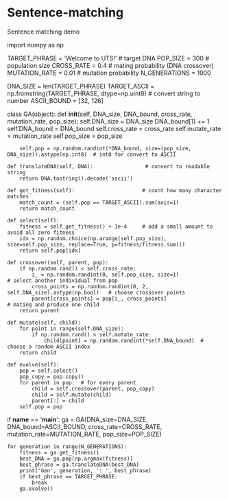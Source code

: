 # Sentence-matching
Sentence matching demo


import numpy as np

TARGET_PHRASE = 'Welcome to UTS!'       # target DNA
POP_SIZE = 300                      # population size
CROSS_RATE = 0.4                    # mating probability (DNA crossover)
MUTATION_RATE = 0.01                # mutation probability
N_GENERATIONS = 1000

DNA_SIZE = len(TARGET_PHRASE)
TARGET_ASCII = np.fromstring(TARGET_PHRASE, dtype=np.uint8)  # convert string to number
ASCII_BOUND = [32, 126]


class GA(object):
    def __init__(self, DNA_size, DNA_bound, cross_rate, mutation_rate, pop_size):
        self.DNA_size = DNA_size
        DNA_bound[1] += 1
        self.DNA_bound = DNA_bound
        self.cross_rate = cross_rate
        self.mutate_rate = mutation_rate
        self.pop_size = pop_size

        self.pop = np.random.randint(*DNA_bound, size=(pop_size, DNA_size)).astype(np.int8)  # int8 for convert to ASCII

    def translateDNA(self, DNA):                 # convert to readable string
        return DNA.tostring().decode('ascii')

    def get_fitness(self):                      # count how many character matches
        match_count = (self.pop == TARGET_ASCII).sum(axis=1)
        return match_count

    def select(self):
        fitness = self.get_fitness() + 1e-4     # add a small amount to avoid all zero fitness
        idx = np.random.choice(np.arange(self.pop_size), size=self.pop_size, replace=True, p=fitness/fitness.sum())
        return self.pop[idx]

    def crossover(self, parent, pop):
        if np.random.rand() < self.cross_rate:
            i_ = np.random.randint(0, self.pop_size, size=1)                        # select another individual from pop
            cross_points = np.random.randint(0, 2, self.DNA_size).astype(np.bool)   # choose crossover points
            parent[cross_points] = pop[i_, cross_points]                            # mating and produce one child
        return parent

    def mutate(self, child):
        for point in range(self.DNA_size):
            if np.random.rand() < self.mutate_rate:
                child[point] = np.random.randint(*self.DNA_bound)  # choose a random ASCII index
        return child

    def evolve(self):
        pop = self.select()
        pop_copy = pop.copy()
        for parent in pop:  # for every parent
            child = self.crossover(parent, pop_copy)
            child = self.mutate(child)
            parent[:] = child
        self.pop = pop

if __name__ == '__main__':
    ga = GA(DNA_size=DNA_SIZE, DNA_bound=ASCII_BOUND, cross_rate=CROSS_RATE,
            mutation_rate=MUTATION_RATE, pop_size=POP_SIZE)

    for generation in range(N_GENERATIONS):
        fitness = ga.get_fitness()
        best_DNA = ga.pop[np.argmax(fitness)]
        best_phrase = ga.translateDNA(best_DNA)
        print('Gen', generation, ': ', best_phrase)
        if best_phrase == TARGET_PHRASE:
            break
        ga.evolve()
